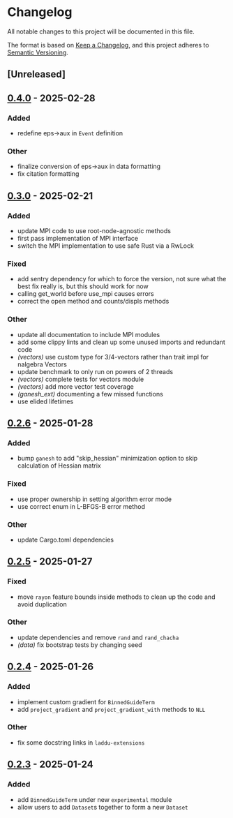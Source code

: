 # Changelog

All notable changes to this project will be documented in this file.

The format is based on [Keep a Changelog](https://keepachangelog.com/en/1.0.0/),
and this project adheres to [Semantic Versioning](https://semver.org/spec/v2.0.0.html).

## [Unreleased]

## [0.4.0](https://github.com/denehoffman/laddu/compare/laddu-v0.3.0...laddu-v0.3.1) - 2025-02-28

### Added

- redefine eps->aux in `Event` definition

### Other

- finalize conversion of eps->aux in data formatting
- fix citation formatting

## [0.3.0](https://github.com/denehoffman/laddu/compare/laddu-v0.2.6...laddu-v0.3.0) - 2025-02-21

### Added

- update MPI code to use root-node-agnostic methods
- first pass implementation of MPI interface
- switch the MPI implementation to use safe Rust via a RwLock

### Fixed

- add sentry dependency for which to force the version, not sure what the best fix really is, but this should work for now
- calling get_world before use_mpi causes errors
- correct the open method and counts/displs methods

### Other

- update all documentation to include MPI modules
- add some clippy lints and clean up some unused imports and redundant code
- _(vectors)_ use custom type for 3/4-vectors rather than trait impl for nalgebra Vectors
- update benchmark to only run on powers of 2 threads
- _(vectors)_ complete tests for vectors module
- _(vectors)_ add more vector test coverage
- _(ganesh_ext)_ documenting a few missed functions
- use elided lifetimes

## [0.2.6](https://github.com/denehoffman/laddu/compare/laddu-v0.2.5...laddu-v0.2.6) - 2025-01-28

### Added

- bump `ganesh` to add "skip_hessian" minimization option to skip calculation of Hessian matrix

### Fixed

- use proper ownership in setting algorithm error mode
- use correct enum in L-BFGS-B error method

### Other

- update Cargo.toml dependencies

## [0.2.5](https://github.com/denehoffman/laddu/compare/laddu-v0.2.4...laddu-v0.2.5) - 2025-01-27

### Fixed

- move `rayon` feature bounds inside methods to clean up the code and avoid duplication

### Other

- update dependencies and remove `rand` and `rand_chacha`
- _(data)_ fix bootstrap tests by changing seed

## [0.2.4](https://github.com/denehoffman/laddu/compare/laddu-v0.2.3...laddu-v0.2.4) - 2025-01-26

### Added

- implement custom gradient for `BinnedGuideTerm`
- add `project_gradient` and `project_gradient_with` methods to `NLL`

### Other

- fix some docstring links in `laddu-extensions`

## [0.2.3](https://github.com/denehoffman/laddu/compare/laddu-v0.2.2...laddu-v0.2.3) - 2025-01-24

### Added

- add `BinnedGuideTerm` under new `experimental` module
- allow users to add `Dataset`s together to form a new `Dataset`
